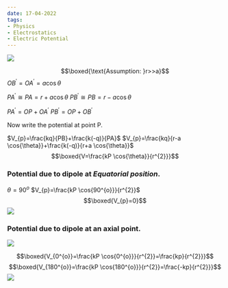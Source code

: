 ```yaml
---
date: 17-04-2022
tags:
- Physics
- Electrostatics
- Electric Potential
---
```

![](https://i.imgur.com/bDt4Eb5.png)

$$\boxed{\text{Assumption: }r>>a}$$
$OB^{'}=OA^{'}=a \cos{\theta}$

$PA^{'}\cong PA=r+a \cos{\theta}$
$PB^{'}\cong PB=r-a \cos{\theta}$

$PA^{'}=OP+OA^{'}$
$PB^{'}=OP+OB^{'}$

Now write the potential at point P.

$V_{p}=\frac{kq}{PB}+\frac{k(-q)}{PA}$
$V_{p}=\frac{kq}{r-a \cos{\theta}}+\frac{k(-q)}{r+a \cos{\theta}}$
$$\boxed{V=\frac{kP \cos{\theta}}{r^{2}}}$$

### Potential due to dipole at _Equatorial position_.
$\theta=90^{o}$
$V_{p}=\frac{kP \cos{90^{o}}}{r^{2}}$
$$\boxed{V_{p}=0}$$
![](https://i.imgur.com/DQPnmkw.png)

### Potential due to dipole at an axial point.
![](https://i.imgur.com/cCfMTKI.png)

$$\boxed{V_{0^{o}}=\frac{kP \cos{0^{o}}}{r^{2}}=\frac{kp}{r^{2}}}$$
$$\boxed{V_{180^{o}}=\frac{kP \cos{180^{o}}}{r^{2}}=\frac{-kp}{r^{2}}}$$
![](https://i.imgur.com/b10e48W.png)
